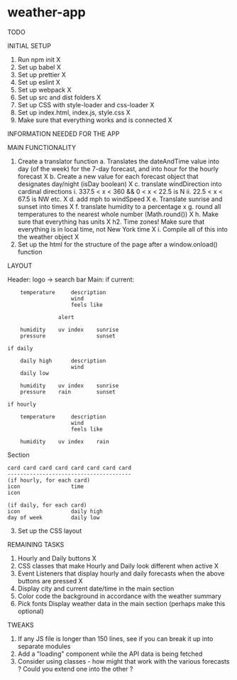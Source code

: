 # weather-app

TODO

INITIAL SETUP
1. Run npm init X 
2. Set up babel X
3. Set up prettier X
4. Set up eslint X
5. Set up webpack X 
6. Set up src and dist folders X
7. Set up CSS with style-loader and css-loader X
8. Set up index.html, index.js, style.css X
9. Make sure that everything works and is connected X

INFORMATION NEEDED FOR THE APP

MAIN FUNCTIONALITY
1. Create a translator function
    a. Translates the dateAndTime value into day (of the week) for the 7-day forecast, and into hour for the hourly forecast X
    b. Create a new value for each forecast object that designates day/night (isDay boolean) X
    c. translate windDirection into cardinal directions
        i. 337.5 < x < 360 && 0 < x <  22.5 is N
        ii. 22.5 < x < 67.5 is NW
        etc. X 
    d. add mph to windSpeed X 
    e. Translate sunrise and sunset into times X 
    f. translate humidity to a percentage x
    g. round all temperatures to the nearest whole number (Math.round()) X 
    h. Make sure that everything has units X
    h2. Time zones! Make sure that everything is in local time, not New York time X
    i. Compile all of this into the weather object X
2. Set up the html for the structure of the page after a window.onload() function

LAYOUT

Header: logo -> search bar
Main:
    if current:

        temperature     description
                        wind
                        feels like

                    alert

        humidity    uv index    sunrise
        pressure                sunset

    if daily 

        daily high      description
                        wind
        daily low

        humidity    uv index    sunrise
        pressure    rain        sunset

    if hourly 

        temperature     description
                        wind
                        feels like

        humidity    uv index    rain

Section

    card card card card card card card card 
    ---------------------------------------
    (if hourly, for each card)
    icon                time
    icon

    (if daily, for each card)
    icon                daily high
    day of week         daily low

3. Set up the CSS layout

REMAINING TASKS
1. Hourly and Daily buttons X
2. CSS classes that make Hourly and Daily look different when active X
3. Event Listeners that display hourly and daily forecasts when the above buttons are pressed X
4. Display city and current date/time in the main section
5. Color code the background in accordance with the weather summary
6. Pick fonts
Display weather data in the main section (perhaps make this optional)

TWEAKS
1. If any JS file is longer than 150 lines, see if you can break it up into separate modules
2. Add a "loading" component while the API data is being fetched 
3. Consider using classes - how might that work with the various forecasts ? Could you extend one into the other ? 


